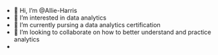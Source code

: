 - 👋 Hi, I’m @Allie-Harris
- 👀 I’m interested in data analytics
- 🌱 I’m currently pursing a data analytics certification 
- 💞️ I’m looking to collaborate on how to better understand and practice analytics
- 

<!---
Allie-Harris/Allie-Harris is a ✨ special ✨ repository because its `README.md` (this file) appears on your GitHub profile.
You can click the Preview link to take a look at your changes.
--->
